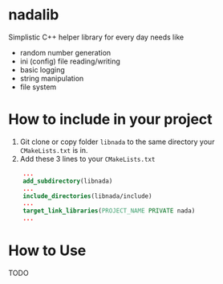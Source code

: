 # nadalib
Simplistic C++ helper library for every day needs like
+ random number generation
+ ini (config) file reading/writing
+ basic logging
+ string manipulation
+ file system

# How to include in your project
1. Git clone or copy folder `libnada` to the same directory your `CMakeLists.txt` is in.
2. Add these 3 lines to your `CMakeLists.txt`
```cmake
    ...
    add_subdirectory(libnada)
    ...
    include_directories(libnada/include)
    ...
    target_link_libraries(PROJECT_NAME PRIVATE nada)
    ...
```
# How to Use
TODO
